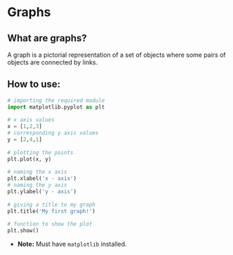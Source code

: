 # Graphs

## What are graphs?
A graph is a pictorial representation of a set of objects where some pairs of objects are connected by links.

## How to use:

```python
# importing the required module
import matplotlib.pyplot as plt
  
# x axis values
x = [1,2,3]
# corresponding y axis values
y = [2,4,1]
  
# plotting the points 
plt.plot(x, y)
  
# naming the x axis
plt.xlabel('x - axis')
# naming the y axis
plt.ylabel('y - axis')
  
# giving a title to my graph
plt.title('My first graph!')
  
# function to show the plot
plt.show()
```
* **Note:** Must have `matplotlib` installed.